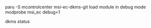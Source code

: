 paru -S mcontrolcenter msi-ec-dkms-git
load module in debug mode
modprobe msi_ec debug=1

dkms status
